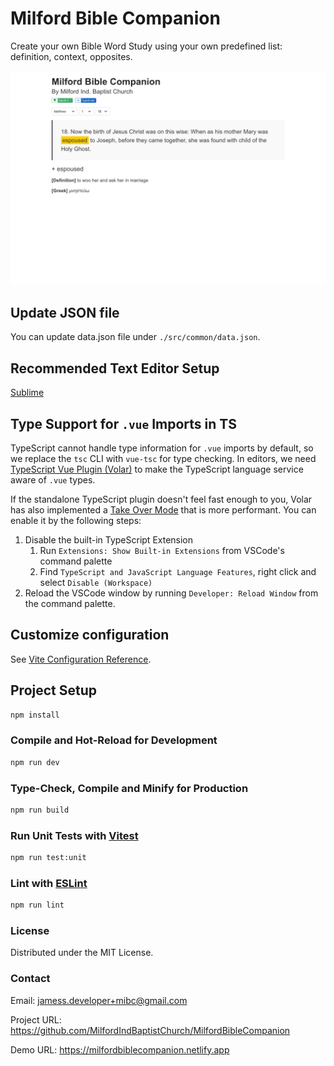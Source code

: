 # Milford Bible Companion
Create your own Bible Word Study using your own predefined list: definition, context, opposites.

[<img src="https://raw.githubusercontent.com/MilfordIndBaptistChurch/MilfordBibleCompanion/main/src/assets/screenshot.png">](https://milfordbiblecompanion.netlify.app)

## Update JSON file
You can update data.json file under `./src/common/data.json`.

## Recommended Text Editor Setup
[Sublime](https://www.sublimetext.com/)

## Type Support for `.vue` Imports in TS
TypeScript cannot handle type information for `.vue` imports by default, so we replace the `tsc` CLI with `vue-tsc` for type checking. In editors, we need [TypeScript Vue Plugin (Volar)](https://marketplace.visualstudio.com/items?itemName=Vue.vscode-typescript-vue-plugin) to make the TypeScript language service aware of `.vue` types.

If the standalone TypeScript plugin doesn't feel fast enough to you, Volar has also implemented a [Take Over Mode](https://github.com/johnsoncodehk/volar/discussions/471#discussioncomment-1361669) that is more performant. You can enable it by the following steps:

1. Disable the built-in TypeScript Extension
    1) Run `Extensions: Show Built-in Extensions` from VSCode's command palette
    2) Find `TypeScript and JavaScript Language Features`, right click and select `Disable (Workspace)`
2. Reload the VSCode window by running `Developer: Reload Window` from the command palette.

## Customize configuration
See [Vite Configuration Reference](https://vitejs.dev/config/).

## Project Setup
```sh
npm install
```

### Compile and Hot-Reload for Development
```sh
npm run dev
```

### Type-Check, Compile and Minify for Production
```sh
npm run build
```

### Run Unit Tests with [Vitest](https://vitest.dev/)
```sh
npm run test:unit
```

### Lint with [ESLint](https://eslint.org/)
```sh
npm run lint
```
### License
Distributed under the MIT License.

### Contact
Email: jamess.developer+mibc@gmail.com

Project URL: https://github.com/MilfordIndBaptistChurch/MilfordBibleCompanion

Demo URL: https://milfordbiblecompanion.netlify.app

